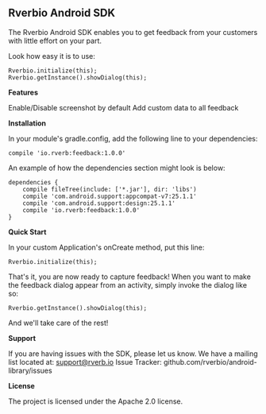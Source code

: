 Rverbio Android SDK
-------------------

The Rverbio Android SDK enables you to get feedback from your customers with little effort on your part. 

Look how easy it is to use:

    Rverbio.initialize(this);
    Rverbio.getInstance().showDialog(this);

**Features**

Enable/Disable screenshot by default
Add custom data to all feedback

**Installation**

In your module's gradle.config, add the following line to your dependencies:
    
    compile 'io.rverb:feedback:1.0.0'
   
An example of how the dependencies section might look is below:

    dependencies {
        compile fileTree(include: ['*.jar'], dir: 'libs')
        compile 'com.android.support:appcompat-v7:25.1.1'
        compile 'com.android.support:design:25.1.1'
        compile 'io.rverb:feedback:1.0.0'
    }
    
**Quick Start**

In your custom Application's onCreate method, put this line:

    Rverbio.initialize(this);
    
That's it, you are now ready to capture feedback! When you want to make the feedback dialog appear from an activity, simply invoke the dialog like so:

    Rverbio.getInstance().showDialog(this);
    
And we'll take care of the rest!

**Support**

If you are having issues with the SDK, please let us know. We have a mailing list located at: support@rverb.io
Issue Tracker: github.com/rverbio/android-library/issues

**License**

The project is licensed under the Apache 2.0 license.
